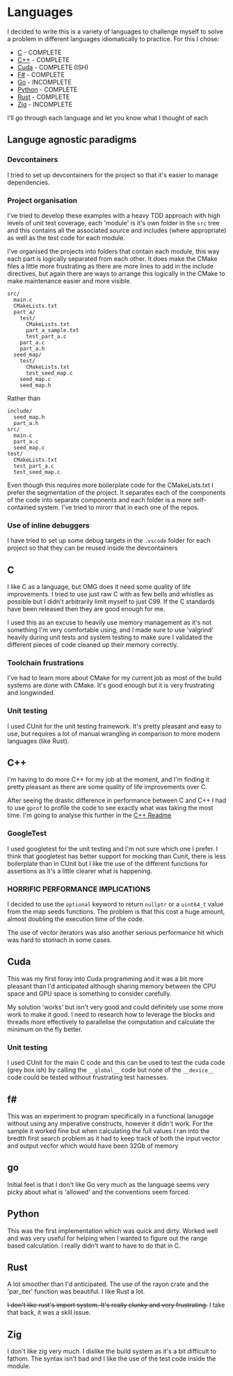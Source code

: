 # Languages

I decided to write this is a variety of languages to challenge myself to solve a problem in different languages idiomatically to practice. For this I chose:

* [C](./c/) - COMPLETE
* [C++](./c++/) - COMPLETE
* [Cuda]() - COMPLETE (ISH)
* [F#](./f_sharp/) - COMPLETE
* [Go](./go/) - INCOMPLETE
* [Python](./python/) - COMPLETE
* [Rust](./rust/) - COMPLETE
* [Zig](./zig/) - INCOMPLETE

I'll go through each language and let you know what I thought of each

## Languge agnostic paradigms

### Devcontainers

I tried to set up devcontainers for the project so that it's easier to manage dependencies.

### Project organisation

I've tried to develop these examples with a heavy TDD approach with high levels of unit test coverage, each 'module' is it's own folder in the `src` tree and this contains all the associated source and includes (where appropriate) as well as the test code for each module.

I've organised the projects into folders that contain each module, this way each part is logically separated from each other. It does make the CMake files a little more frustrating as there are more lines to add in the include directives, but again there are ways to arrange this logically in the CMake to make maintenance easier and more visible.

```
src/
  main.c
  CMakeLists.txt
  part_a/
    test/
      CMakeLists.txt
      part_a_sample.txt
      test_part_a.c
    part_a.c
    part_a.h
  seed_map/
    test/
      CMakeLists.txt
      test_seed_map.c
    seed_map.c
    seed_map.h
```

Rather than

```
include/
  seed_map.h
  part_a.h
src/
  main.c
  part_a.c
  seed_map.c
test/
  CMakeLists.txt
  test_part_a.c
  test_seed_map.c
```

Even though this requires more boilerplate code for the CMakeLists.txt I prefer the segmentation of the project. It separates each of the components of the code into separate components and each folder is a more self-contained system. I've tried to mirorr that in each one of the repos.

### Use of inline debuggers

I have tried to set up some debug targets in the `.vscode` folder for each project so that they can be reused inside the devcontainers

## C

I like C as a language, but OMG does it need some quality of life improvements. I tried to use just raw C with as few bells and whistles as possible but I didn't arbitrarily limit myself to just C99. If the C standards have been released then they are good enough for me.

I used this as an excuse to heavily use memory management as it's not something I'm very comfortable using, and I made sure to use 'valgrind' heavily during unit tests and system testing to make sure I validated the different pieces of code cleaned up their memory correctly.

### Toolchain frustrations

I've had to learn more about CMake for my current job as most of the build systems are done with CMake. It's good enough but it is very frustrating and longwinded.

### Unit testing

I used CUnit for the unit testing framework. It's pretty pleasant and easy to use, but requires a lot of manual wrangling in comparison to more modern languages (like Rust).

## C++

I'm having to do more C++ for my job at the moment, and I'm finding it pretty pleasant as there are some quality of life improvements over C. 

After seeing the drastic difference in performance between C and C++ I had to use `gprof` to profile the code to see exactly what was taking the most time. I'm going to analyse this further in the [C++ Readme](./c++/README.md)

### GoogleTest

I used googletest for the unit testing and I'm not sure which one I prefer. I think that googletest has better support for mocking than Cunit, there is less boilerplate than in CUnit but I like the use of the different functions for assertions as it's a little clearer what is happening.

### HORRIFIC PERFORMANCE IMPLICATIONS

I decided to use the `optional` keyword to return `nullptr` or a `uint64_t` value from the map seeds functions. The problem is that this cost a huge amount, almost doubling the execution time of the code. 

The use of vector iterators was also another serious performance hit which was hard to stomach in some cases.

## Cuda

This was my first foray into Cuda programming and it was a bit more pleasant than I'd anticipated although sharing memory between the CPU space and GPU space is something to consider carefully.

My solution 'works' but isn't very good and could definitely use some more work to make it good. I need to research how to leverage the blocks and threads more effectively to parallelise the computation and calculate the minimum on the fly better.

### Unit testing

I used CUnit for the main C code and this can be used to test the cuda code (grey box ish) by calling the `__global__` code but none of the `__device__` code could be tested without frustrating test harnesses.

## f#

This was an experiment to program specifically in a functional lanugage without using any imperative constructs, however it didn't work. For the sample it worked fine but when calculating the full values I ran into the bredth first search problem as it had to keep track of both the input vector and output vecfor which would have been 32Gb of memory

## go

Initial feel is that I don't like Go very much as the language seems very picky about what is 'allowed' and the conventions seem forced.

## Python

This was the first implementation which was quick and dirty. Worked well and was very useful for helping when I wanted to figure out the range based calculation. I really didn't want to have to do that in C.

## Rust

A lot smoother than I'd anticipated. The use of the rayon crate and the 'par_iter' function was beautiful. I like Rust a lot.

~~I don't like rust's import system. It's really clunky and very frustrating.~~ I take that back, it was a skill issue.

## Zig 

I don't like zig very much. I dislike the build system as it's a bit difficult to fathom. The syntax isn't bad and I like the use of the test code inside the module.